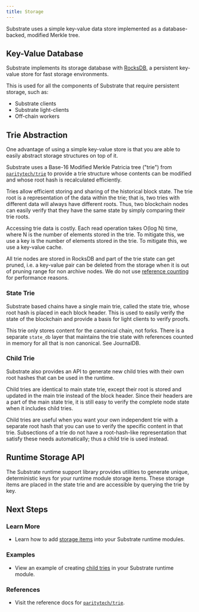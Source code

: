 ```yaml
---
title: Storage
---
```


Substrate uses a simple key-value data store implemented as a database-backed,
modified Merkle tree.

## Key-Value Database

Substrate implements its storage database with [RocksDB](https://rocksdb.org/),
a persistent key-value store for fast storage environments.

This is used for all the components of Substrate that require persistent storage,
such as:

- Substrate clients
- Substrate light-clients
- Off-chain workers

## Trie Abstraction

One advantage of using a simple key-value store is that you are able to easily
abstract storage structures on top of it.

Substrate uses a Base-16 Modified Merkle Patricia tree ("trie") from
[`paritytech/trie`](https://github.com/paritytech/trie) to provide a trie
structure whose contents can be modified and whose root hash is recalculated
efficiently.

Tries allow efficient storing and sharing of the historical block state. The
trie root is a representation of the data within the trie; that is, two tries
with different data will always have different roots. Thus, two blockchain nodes
can easily verify that they have the same state by simply comparing their trie
roots.

Accessing trie data is costly. Each read operation takes O(log N) time, where N
is the number of elements stored in the trie. To mitigate this, we use a key
is the number of elements stored in the trie. To mitigate this, we use a
key-value cache.

All trie nodes are stored in RocksDB and part of the trie state can get pruned,
i.e. a key-value pair can be deleted from the storage when it is out of pruning
range for non archive nodes. We do not use [reference
counting](http://en.wikipedia.org/wiki/Reference_counting) for performance
reasons.

### State Trie

Substrate based chains have a single main trie, called the state trie, whose
root hash is placed in each block header. This is used to easily verify the
state of the blockchain and provide a basis for light clients to verify proofs.

This trie only stores content for the canonical chain, not forks. There is a
separate `state_db` layer that maintains the trie state with references counted
in memory for all that is non canonical. See JournalDB.

### Child Trie

Substrate also provides an API to generate new child tries with their own root
hashes that can be used in the runtime.

Child tries are identical to main state trie, except their root is stored and
updated in the main trie instead of the block header. Since their headers are a
part of the main state trie, it is still easy to verify the complete node state
when it includes child tries.

Child tries are useful when you want your own independent trie with a separate
root hash that you can use to verify the specific content in that trie.
Subsections of a trie do not have a root-hash-like representation that satisfy
these needs automatically; thus a child trie is used instead.

## Runtime Storage API

The Substrate runtime support library provides utilities to generate unique,
deterministic keys for your runtime module storage items. These storage items
are placed in the state trie and are accessible by querying the trie by key.

## Next Steps

### Learn More

- Learn how to add [storage items](development/module/storage.md) into your
  Substrate runtime modules.

### Examples

- View an example of creating [child tries]() in your Substrate runtime module.

### References

- Visit the reference docs for
  [`paritytech/trie`](https://substrate.dev/rustdocs/master/trie_db/trait.Trie.html).
